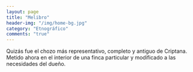 ```yaml
---
layout: page
title: "Melibro"
header-img: "/img/home-bg.jpg"
category: "Etnográfico"
comments: "true"
---
```



Quizás fue el chozo más representativo, completo y antiguo de Criptana. Metido ahora en el interior de una finca particular y modificado a las necesidades del dueño.





